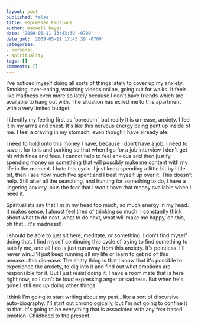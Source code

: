 ```yaml
---
layout: post
published: false
title: Repressed Emotions
author: maxwell keyes
date: '2009-05-11 13:43:39 -0700'
date_gmt: '2009-05-11 17:43:39 -0700'
categories:
- personal
- spirituality
tags: []
comments: []
---
```


I've noticed myself doing all sorts of things lately to cover up my anxiety.
Smoking, over-eating, watching videos online, going out for walks. It feels like
madness even more so lately because I don't have friends which are available to
hang out with. The situation has exiled me to this apartment with a very limited
budget.

I identify my feeling first as 'boredom', but really it is un-ease, anxiety. I
feel it in my arms and chest. It's like this nervous energy being pent up inside
of me. I feel a craving in my stomach, even though I have already ate.

I need to hold onto this money I have, because I don't have a job. I need to
save it for tolls and parking so that when I go for a job interview I don't get
hit with fines and fees. I cannot help to feel anxious and then justify spending
money on something that will possibly make me content with my life in the
moment. I hate this cycle. I just keep spending a little bit by little bit, then
I see how much I've spent and I beat myself up over it. This doesn't help. Still
after all the searching, and hunting for something to do, I have a lingering
anxiety, plus the fear that I won't have that money available when I need it.

Spiritualists say that I'm in my head too much, so much energy in my head. It
makes sense. I almost feel tired of thinking so much. I constantly think about
what to do next, what to do next, what will make me happy, oh this, oh
that...It's madness!!

I should be able to just sit here, meditate, or something. I don't find myself
doing that. I find myself continuing this cycle of trying to find something to
satisfy me, and all I do is just run away from this anxiety. It's pointless.
I'll never win...I'll just keep running all my life or learn to get rid of this
unease...this dis-ease. The shitty thing is that I know that it's possible to
experience the anxiety, to dig into it and find out what emotions are
responsible for it. But I just resist doing it. I have a room mate that is here
right now, so I can't be loud expressing anger or sadness. But when he's gone I
still end up doing other things.

I think I'm going to start writing about my past...like a sort of discursive
auto-biography. I'll start out chronologically, but I'm not going to confine it
to that. It's going to be everything that is associated with any fear based
emotion. Childhood to the present.
